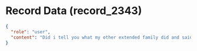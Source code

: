 # Record Data (record_2343)

```json
{
  "role": "user",
  "content": "Did i tell you what my other extended family did and said?"
}
```
